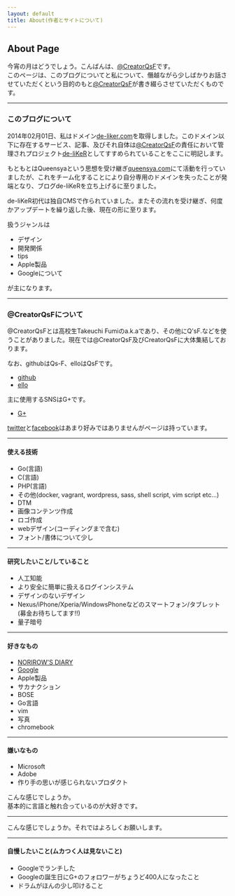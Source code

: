 ```yaml
---
layout: default
title: About(作者とサイトについて)
---
```


## About Page

今宵の月はどうでしょう。こんばんは、[@CreatorQsF](http://f.9en.co/?move=mainSns)です。  
このページは、このブログについてと私について、僭越ながら少しばかりお話させていただくという目的のもと[@CreatorQsF](http://f.9en.co/?move=mainSns)が書き綴らさせていただくものです。

***

### このブログについて

2014年02月01日、私はドメイン[de-liker.com](https://de-liker.com)を取得しました。このドメイン以下に存在するサービス、記事、及びそれ自体は[@CreatorQsF](http://f.9en.co/?move=mainSns)の責任において管理されプロジェクト[de-liKeR](https://de-liker.com)としてすすめられていることをここに明記します。

もともとはQueensyaという思想を受け継ぎ[queensya.com](http://queensya.com)にて活動を行っていましたが、これをチーム化することにより自分専用のドメインを失ったことが発端となり、ブログde-liKeRを立ち上げるに至りました。  

de-liKeR初代は独自CMSで作られていました。またその流れを受け継ぎ、何度かアップデートを繰り返した後、現在の形に至ります。

扱うジャンルは

- デザイン
- 開発関係
- tips
- Apple製品
- Googleについて

が主になります。

***

### @CreatorQsFについて

@CreatorQsFとは高校生Takeuchi Fumiのa.k.aであり、その他にQ'sF.などを使うことがありました。現在では@CreatorQsF及びCreatorQsFに大体集結しております。

なお、githubはQs-F、elloはQsFです。

- [github](https://github.com/Qs-F)
- [ello](https://ello.co/QsF)

主に使用するSNSはG+です。

- [G+](https://google.com/+FumiTakeuchiQ)

[twitter](https://twitter.com/CreatorQsF)と[facebook](https://facebook.com/CreatorQsF)はあまり好みではありませんがページは持っています。

***

#### 使える技術

- Go(言語)
- C(言語)
- PHP(言語)
- その他(docker, vagrant, wordpress, sass, shell script, vim script etc…)
- DTM
- 画像コンテンツ作成
- ロゴ作成
- webデザイン(コーディングまで含む)
- フォント/書体について少し

***

#### 研究したいこと/していること

- 人工知能
- より安全に簡単に扱えるログインシステム
- デザインのないデザイン
- Nexus/iPhone/Xperia/WindowsPhoneなどのスマートフォン/タブレット(募金お待ちしてます!!)
- 量子暗号

***

#### 好きなもの

- [NORIROW'S DIARY](http://norirow.com)
- [Google](https://google.com)
- Apple製品
- サカナクション
- BOSE
- Go言語
- vim
- 写真
- chromebook

***

#### 嫌いなもの

- Microsoft
- Adobe
- 作り手の思いが感じられないプロダクト

こんな感じでしょうか。  
基本的に言語と触れ合っているのが大好きです。

***

こんな感じでしょうか。それではよろしくお願いします。

***

#### 自慢したいこと(ムカつく人は見ないこと)

- Googleでランチした
- Googleの誕生日にG+のフォロワーがちょうど400人になったこと
- ドラムがほんの少し叩けること
